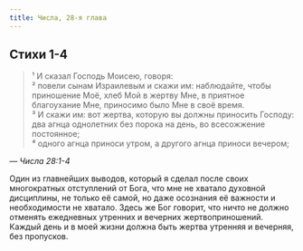 ```yaml
---
title: Числа, 28-я глава
---
```


## Стихи 1-4

> ¹ И сказал Господь Моисею, говоря:  
> ² повели сынам Израилевым и скажи им: наблюдайте, чтобы приношение Моё, хлеб Мой в жертву Мне, в приятное благоухание Мне,
> приносимо было Мне в своё время.  
> ³ И скажи им: вот жертва, которую вы должны приносить Господу: два агнца однолетних без порока на день, во всесожжение постоянное;  
> ⁴ одного агнца приноси утром, а другого агнца приноси вечером;

— <cite>Числа&nbsp;28:1-4</cite>

Один из главнейших выводов, который я сделал после своих многократных отступлений от Бога, что мне не хватало духовной дисциплины, не только её
самой, но даже осознания её важности и необходимости не хватало. Здесь же Бог говорит, что ничто не должно отменять ежедневных утренних и
вечерних жертвоприношений. Каждый день и в моей жизни должна быть жертва утренняя и вечерняя, без пропусков.
